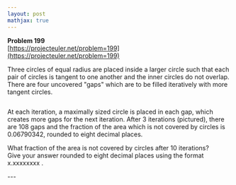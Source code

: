 ```yaml
---
layout: post
mathjax: true
---
```

**Problem 199**  
[https://projecteuler.net/problem=199](https://projecteuler.net/problem=199)

<p>Three circles of equal radius are placed inside a larger circle such that each pair of circles is tangent to one another and the inner circles do not overlap. There are four uncovered "gaps" which are to be filled iteratively with more tangent circles.</p>
<div class="center">
<img src="https://projecteuler.net/project/images/p199_circles_in_circles.gif" class="dark_img" alt="" /></div>
<p>
At each iteration, a maximally sized circle is placed in each gap, which creates more gaps for the next iteration. After 3 iterations (pictured), there are 108 gaps and the fraction of the area which is not covered by circles is 0.06790342, rounded to eight decimal places.
</p>
<p>
What fraction of the area is not covered by circles after 10 iterations?<br />
Give your answer rounded to eight decimal places using the format x.xxxxxxxx .
</p>
---
